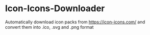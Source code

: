 # Icon-Icons-Downloader
Automatically download icon packs from https://icon-icons.com/  and convert them into .ico, .svg and .png format

<img href="https://i.gyazo.com/12d82c3e49a12db7e26b43736726d4ee.png">
